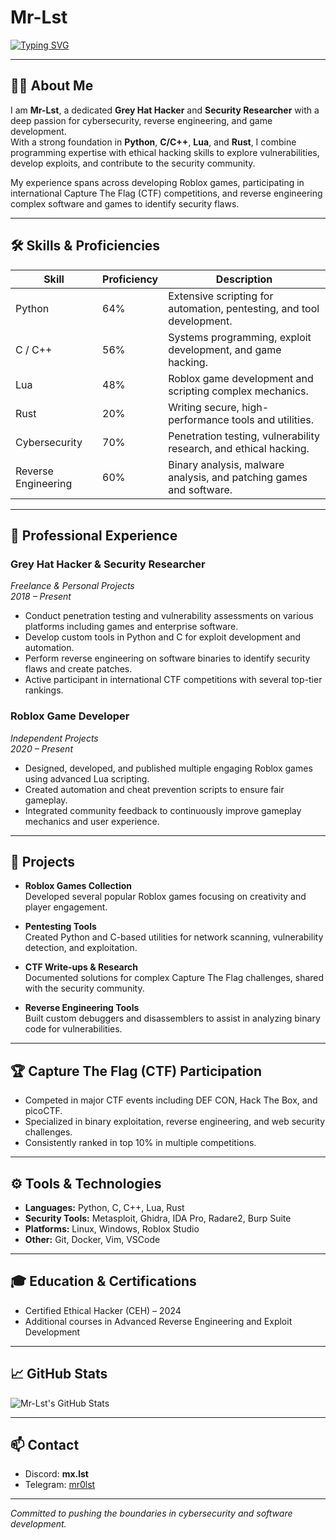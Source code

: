 # Mr-Lst

[![Typing SVG](https://readme-typing-svg.herokuapp.com?font=Fira+Code&weight=600&size=28&duration=4000&pause=1000&color=00FF00&background=00000000&center=true&vCenter=true&width=435&lines=Grey+Hat+Hacker+%26+Security+Researcher;Reverse+Engineer+%7C+CTF+Player;Roblox+Game+Developer+%26+Lua+Scripter)](https://github.com/Mr-Lst)

---

## 👨‍💻 About Me

I am **Mr-Lst**, a dedicated **Grey Hat Hacker** and **Security Researcher** with a deep passion for cybersecurity, reverse engineering, and game development.  
With a strong foundation in **Python**, **C/C++**, **Lua**, and **Rust**, I combine programming expertise with ethical hacking skills to explore vulnerabilities, develop exploits, and contribute to the security community.

My experience spans across developing Roblox games, participating in international Capture The Flag (CTF) competitions, and reverse engineering complex software and games to identify security flaws.

---

## 🛠️ Skills & Proficiencies

| Skill                  | Proficiency                             | Description                                      |
|------------------------|---------------------------------------|-------------------------------------------------|
| Python                 | 64%    | Extensive scripting for automation, pentesting, and tool development. |
| C / C++                | 56%     | Systems programming, exploit development, and game hacking.            |
| Lua                    | 48%      | Roblox game development and scripting complex mechanics.               |
| Rust                   | 20%         | Writing secure, high-performance tools and utilities.                  |
| Cybersecurity          | 70% | Penetration testing, vulnerability research, and ethical hacking.      |
| Reverse Engineering    | 60%  | Binary analysis, malware analysis, and patching games and software.    |

---

## 💼 Professional Experience

### Grey Hat Hacker & Security Researcher  
*Freelance & Personal Projects*  
*2018 – Present*  
- Conduct penetration testing and vulnerability assessments on various platforms including games and enterprise software.  
- Develop custom tools in Python and C for exploit development and automation.  
- Perform reverse engineering on software binaries to identify security flaws and create patches.  
- Active participant in international CTF competitions with several top-tier rankings.  

### Roblox Game Developer  
*Independent Projects*  
*2020 – Present*  
- Designed, developed, and published multiple engaging Roblox games using advanced Lua scripting.  
- Created automation and cheat prevention scripts to ensure fair gameplay.  
- Integrated community feedback to continuously improve gameplay mechanics and user experience.

---

## 🚀 Projects

- **Roblox Games Collection**  
  Developed several popular Roblox games focusing on creativity and player engagement.  

- **Pentesting Tools**  
  Created Python and C-based utilities for network scanning, vulnerability detection, and exploitation.  

- **CTF Write-ups & Research**  
  Documented solutions for complex Capture The Flag challenges, shared with the security community.  

- **Reverse Engineering Tools**  
  Built custom debuggers and disassemblers to assist in analyzing binary code for vulnerabilities.

---

## 🏆 Capture The Flag (CTF) Participation

- Competed in major CTF events including DEF CON, Hack The Box, and picoCTF.  
- Specialized in binary exploitation, reverse engineering, and web security challenges.  
- Consistently ranked in top 10% in multiple competitions.

---

## ⚙️ Tools & Technologies

- **Languages:** Python, C, C++, Lua, Rust  
- **Security Tools:** Metasploit, Ghidra, IDA Pro, Radare2, Burp Suite  
- **Platforms:** Linux, Windows, Roblox Studio  
- **Other:** Git, Docker, Vim, VSCode

---

## 🎓 Education & Certifications

- Certified Ethical Hacker (CEH) – 2024  
- Additional courses in Advanced Reverse Engineering and Exploit Development

---

## 📈 GitHub Stats

![Mr-Lst's GitHub Stats](https://github-readme-stats.vercel.app/api?username=Mr-Lst&show_icons=true&count_private=true&theme=radical)

---

## 📫 Contact

- Discord: **mx.lst**  
- Telegram: [mr0lst](https://t.me/Mr0Lst)

---

*Committed to pushing the boundaries in cybersecurity and software development.*
